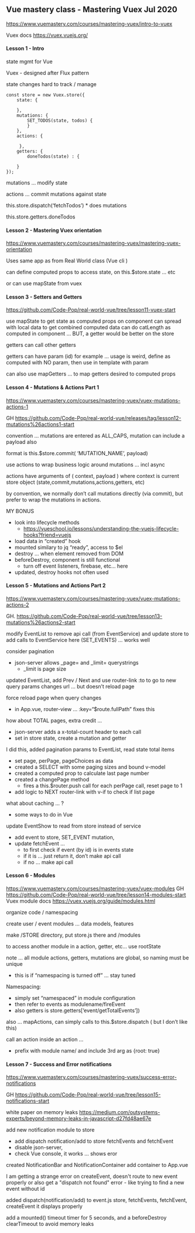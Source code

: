 ## Vue mastery class - Mastering Vuex   Jul 2020

https://www.vuemastery.com/courses/mastering-vuex/intro-to-vuex

Vuex docs   https://vuex.vuejs.org/

#### Lesson 1 - Intro

state mgmt for Vue

Vuex - designed after Flux pattern

state changes hard to track / manage

```
const store = new Vuex.store({
	state: {

	},
	mutations: {
		SET_TODOS(state, todos) {
		}
	},
	actions: {

	 },
	getters: {
		doneTodos(state) : {

	}
});
```

mutations … modify state

actions … commit mutations against state

this.store.dispatch(‘fetchTodos’)
	* does mutations

this.store.getters.doneTodos

#### Lesson 2 - Mastering Vuex orientation

https://www.vuemastery.com/courses/mastering-vuex/mastering-vuex-orientation

Uses same app as from Real World class  (Vue cli )

can define computed props to access state, on this.$store.state … etc

or can use mapState from vuex 

#### Lesson 3 - Setters and Getters

https://github.com/Code-Pop/real-world-vue/tree/lesson11-vuex-start

use mapState to get state as computed props on component
can spread with local data to get combined computed data
can do catLength as computed in component
… BUT, a getter would be better on the store

getters can call other getters

getters can have param (id) for example … 
usage is weird, define as computed with NO param, then use in template with param

can also use mapGetters … to map getters desired to computed props


#### Lesson 4 - Mutations & Actions Part 1

https://www.vuemastery.com/courses/mastering-vuex/vuex-mutations-actions-1

GH https://github.com/Code-Pop/real-world-vue/releases/tag/lesson12-mutations%26actions1-start

convention … mutations are entered as ALL_CAPS, 
mutation can include a payload also

format is this.$store.commit( ‘MUTATION_NAME’, payload)

use actions to wrap business logic around mutations … incl async

actions have arguments of ( context, payload )
where context is current store object (state,commit,mutations,actions,getters, etc)

by convention, we normally don’t call mutations directly (via commit), but prefer to wrap
the mutations in actions.


MY BONUS
* look into lifecycle methods
    * https://vueschool.io/lessons/understanding-the-vuejs-lifecycle-hooks?friend=vuejs
* load data in “created” hook
* mounted similary to jq “ready”, access to $el 
* destroy … when element removed from DOM
* beforeDestroy, component is still functional 
    * turn off event listeners, firebase, etc… here
* updated, destroy hooks not often used

#### Lesson 5 - Mutations and Actions Part 2

https://www.vuemastery.com/courses/mastering-vuex/vuex-mutations-actions-2

GH.  https://github.com/Code-Pop/real-world-vue/tree/lesson13-mutations%26actions2-start

modify EventList to remove api call (from EventService) and update store to add 
calls to EventService here (SET_EVENTS)
… works well 

consider pagination
* json-server allows _page= and _limit= querystrings
    * _limit is page size

updated EventList, add Prev / Next and use router-link :to to go to new query params
changes url … but doesn’t reload page

force reload page when query changes 
* in App.vue, router-view … :key=“$route.fullPath”  fixes this

how about TOTAL pages, extra credit …
* json-server adds a x-total-count header to each call
* set in store state, create a mutation and getter

I did this, added pagination params to EventList, read state total items
* set page, perPage, pageChoices as data
* created a SELECT with some paging sizes and bound v-model
* created a computed prop to calculate last page number
* created a changePage  method
    * fires a this.$router.push call for each perPage call, reset page to 1
* add logic to NEXT router-link with v-if to check if list page

what about caching … ?
* some ways to do in Vue

update EventShow to read from store instead of service
* add event to store, SET_EVENT mutation, 
* update fetchEvent …
    * to first check if event (by id) is in events state
    * if it is … just return it, don’t make api call
    * if no … make api call


#### Lesson 6 - Modules

https://www.vuemastery.com/courses/mastering-vuex/vuex-modules
GH   https://github.com/Code-Pop/real-world-vue/tree/lesson14-modules-start
Vuex module docs   https://vuex.vuejs.org/guide/modules.html

organize code / namespacing

create user / event modules … data models, features

make /STORE directory, put store.js there and /modules

to access another module in a action, getter, etc… use rootState 

note … all module actions, getters, mutations are global, so naming must be unique 
* this is if “namespacing is turned off” … stay tuned

Namespacing:
* simply set “namespaced” in module configuration
* then refer to events as modulename/fireEvent
* also getters is store.getters[‘event/getTotalEvents’])

also … mapActions, can simply calls to this.$store.dispatch ( but I don’t like this)

call an action inside an action … 
* prefix with module name/ and include 3rd arg as {root: true}

#### Lesson 7 - Success and Error notifications

https://www.vuemastery.com/courses/mastering-vuex/success-error-notifications

GH https://github.com/Code-Pop/real-world-vue/tree/lesson15-notifications-start

white paper on memory leaks https://medium.com/outsystems-experts/beyond-memory-leaks-in-javascript-d27fd48ae67e

add new notification module to store
 * add dispatch notification/add to store fetchEvents and fetchEvent
 * disable json-server, 
 * check Vue console, it works ... shows eror
 
created NotificationBar and NotificationContainer
add container to App.vue

I am getting a strange error on createEvent, doesn't route to new event properly or
also get a "dispatch not found" error - like trying to find a new event without id

added dispatch(notification/add) to event.js store, fetchEvents, fetchEvent, createEvent
it displays properly

add a mounted() timeout timer for 5 seconds, and a beforeDestroy clearTimeout to avoid
memory leaks









